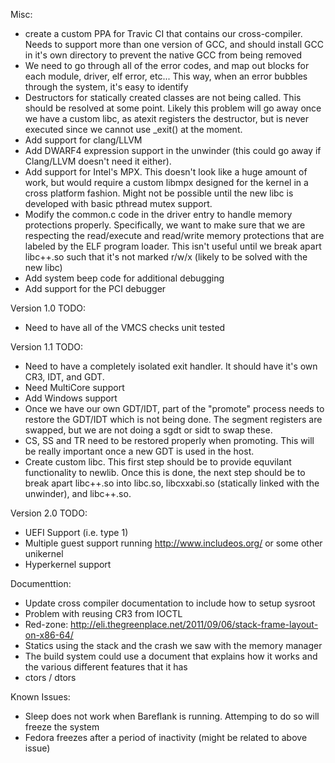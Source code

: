 Misc:
- create a custom PPA for Travic CI that contains our cross-compiler. Needs to
  support more than one version of GCC, and should install GCC in it's own
  directory to prevent the native GCC from being removed
- We need to go through all of the error codes, and map out blocks for each
  module, driver, elf error, etc... This way, when an error bubbles through
  the system, it's easy to identify
- Destructors for statically created classes are not being called. This should
  be resolved at some point. Likely this problem will go away once we have a
  custom libc, as atexit registers the destructor, but is never executed since
  we cannot use _exit() at the moment.
- Add support for clang/LLVM
- Add DWARF4 expression support in the unwinder (this could go away if
  Clang/LLVM doesn't need it either).
- Add support for Intel's MPX. This doesn't look like a huge amount of work, but
  would require a custom libmpx designed for the kernel in a cross platform
  fashion. Might not be possible until the new libc is developed with basic
  pthread mutex support.
- Modify the common.c code in the driver entry to handle memory protections
  properly. Specifically, we want to make sure that we are respecting the
  read/execute and read/write memory protections that are labeled by the
  ELF program loader. This isn't useful until we break apart libc++.so such
  that it's not marked r/w/x (likely to be solved with the new libc)
- Add system beep code for additional debugging
- Add support for the PCI debugger

Version 1.0 TODO:
- Need to have all of the VMCS checks unit tested

Version 1.1 TODO:
- Need to have a completely isolated exit handler. It should have it's own
  CR3, IDT, and GDT.
- Need MultiCore support
- Add Windows support
- Once we have our own GDT/IDT, part of the "promote" process needs to restore
  the GDT/IDT which is not being done. The segment registers are swapped, but
  we are not doing a sgdt or sidt to swap these.
- CS, SS and TR need to be restored properly when promoting. This will be
  really important once a new GDT is used in the host.
- Create custom libc. This first step should be to provide equvilant
  functionality to newlib. Once this is done, the next step should be to break
  apart libc++.so into libc.so, libcxxabi.so (statically linked with the
  unwinder), and libc++.so.

Version 2.0 TODO:
- UEFI Support (i.e. type 1)
- Multiple guest support running http://www.includeos.org/ or some other
  unikernel
- Hyperkernel support

Documenttion:
- Update cross compiler documentation to include how to setup sysroot
- Problem with reusing CR3 from IOCTL
- Red-zone: http://eli.thegreenplace.net/2011/09/06/stack-frame-layout-on-x86-64/
- Statics using the stack and the crash we saw with the memory manager
- The build system could use a document that explains how it works and the
  various different features that it has
- ctors / dtors

Known Issues:
- Sleep does not work when Bareflank is running. Attemping to do so will freeze
  the system
- Fedora freezes after a period of inactivity (might be related to above issue)
